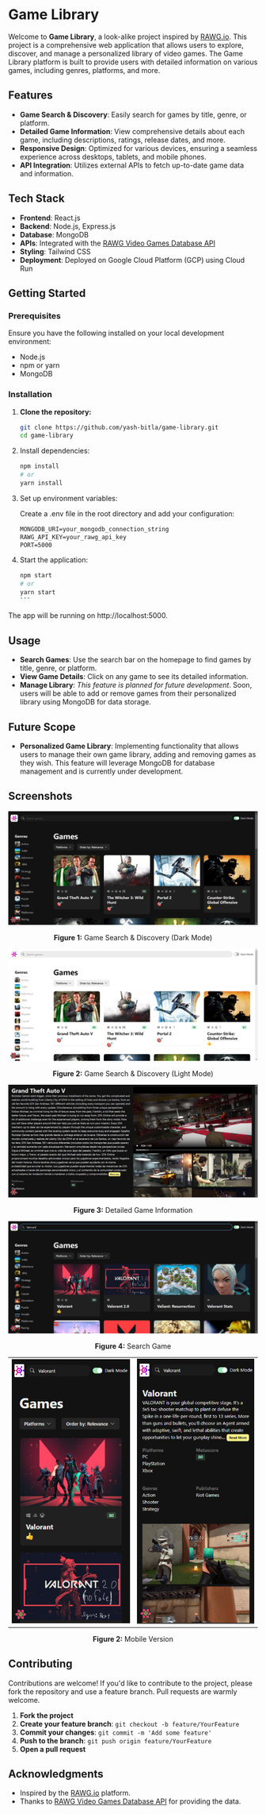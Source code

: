 # Game Library

Welcome to **Game Library**, a look-alike project inspired by [RAWG.io](https://rawg.io/). This project is a comprehensive web application that allows users to explore, discover, and manage a personalized library of video games. The Game Library platform is built to provide users with detailed information on various games, including genres, platforms, and more.

## Features

- **Game Search & Discovery**: Easily search for games by title, genre, or platform.
- **Detailed Game Information**: View comprehensive details about each game, including descriptions, ratings, release dates, and more.
- **Responsive Design**: Optimized for various devices, ensuring a seamless experience across desktops, tablets, and mobile phones.
- **API Integration**: Utilizes external APIs to fetch up-to-date game data and information.

## Tech Stack

- **Frontend**: React.js
- **Backend**: Node.js, Express.js
- **Database**: MongoDB
- **APIs**: Integrated with the [RAWG Video Games Database API](https://rawg.io/apidocs)
- **Styling**: Tailwind CSS
- **Deployment**: Deployed on Google Cloud Platform (GCP) using Cloud Run

## Getting Started

### Prerequisites

Ensure you have the following installed on your local development environment:

- Node.js
- npm or yarn
- MongoDB

### Installation

1. **Clone the repository:**

   ```bash
   git clone https://github.com/yash-bitla/game-library.git
   cd game-library
   ```

2. Install dependencies:

   ```bash
   npm install
   # or
   yarn install
   ```

3. Set up environment variables:

   Create a .env file in the root directory and add your configuration:

   ```
   MONGODB_URI=your_mongodb_connection_string
   RAWG_API_KEY=your_rawg_api_key
   PORT=5000
   ```

4. Start the application:
   ````bash
   npm start
   # or
   yarn start
   ```
   ````

The app will be running on http://localhost:5000.

## Usage

- **Search Games**: Use the search bar on the homepage to find games by title, genre, or platform.
- **View Game Details**: Click on any game to see its detailed information.
- **Manage Library**: _This feature is planned for future development_. Soon, users will be able to add or remove games from their personalized library using MongoDB for data storage.

## Future Scope

- **Personalized Game Library**: Implementing functionality that allows users to manage their own game library, adding and removing games as they wish. This feature will leverage MongoDB for database management and is currently under development.

## Screenshots

<div align="center">
  <img src="public/assets/1.png" alt="Dark Mode" title="Dark Mode" />
  <p><b>Figure 1:</b> Game Search & Discovery (Dark Mode)</p>
</div>

<div align="center">
  <img src="public/assets/2.png" alt="Light Mode" title="Light Mode" />
  <p><b>Figure 2:</b> Game Search & Discovery (Light Mode)</p>
</div>

<div align="center">
  <img src="public/assets/3.png" alt="Detailed Game Information" title="Detailed Game Information" />
  <p><b>Figure 3:</b> Detailed Game Information</p>
</div>

<div align="center">
  <img src="public/assets/4.png" alt="Search Game" title="Search Game" />
  <p><b>Figure 4:</b> Search Game</p>
</div>

<table align="center">
  <tr>
    <td>
      <img src="public/assets/5.png" alt="Mobile Version" title="Mobile Version" />
    </td>
    <td>
      <img src="public/assets/6.png" alt="Mobile Version" title="Mobile Version" />
    </td>
  </tr>
</table>
<p align="center"><b>Figure 2:</b> Mobile Version</p>

## Contributing

Contributions are welcome! If you'd like to contribute to the project, please fork the repository and use a feature branch. Pull requests are warmly welcome.

1. **Fork the project**
2. **Create your feature branch**: `git checkout -b feature/YourFeature`
3. **Commit your changes**: `git commit -m 'Add some feature'`
4. **Push to the branch**: `git push origin feature/YourFeature`
5. **Open a pull request**

## Acknowledgments

- Inspired by the [RAWG.io](https://rawg.io/) platform.
- Thanks to [RAWG Video Games Database API](https://rawg.io/apidocs) for providing the data.

